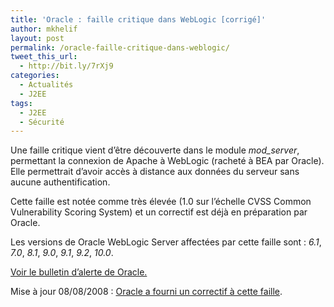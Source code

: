 ```yaml
---
title: 'Oracle : faille critique dans WebLogic [corrigé]'
author: mkhelif
layout: post
permalink: /oracle-faille-critique-dans-weblogic/
tweet_this_url:
  - http://bit.ly/7rXj9
categories:
  - Actualités
  - J2EE
tags:
  - J2EE
  - Sécurité
---
```

Une faille critique vient d&#8217;être découverte dans le module *mod_server*, permettant la connexion de Apache à WebLogic (racheté à BEA par Oracle). Elle permettrait d&#8217;avoir accès à distance aux données du serveur sans aucune authentification.

Cette faille est notée comme très élevée (1.0 sur l&#8217;échelle CVSS Common Vulnerability Scoring System) et un correctif est déjà en préparation par Oracle.

Les versions de Oracle WebLogic Server affectées par cette faille sont : *6.1*, *7.0*, *8.1*, *9.0*, *9.1*, *9.2*, *10.0*.

<a href="http://www.oracle.com/technology/deploy/security/alerts/alert_cve2008-3257.html" target="_blank">Voir le bulletin d&#8217;alerte de Oracle.</a>

Mise à jour 08/08/2008 : [Oracle a fourni un correctif à cette faille][1].

 [1]: https://support.bea.com/application_content/product_portlets/securityadvisories/2793.html